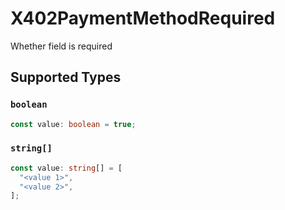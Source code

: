 # X402PaymentMethodRequired

Whether field is required


## Supported Types

### `boolean`

```typescript
const value: boolean = true;
```

### `string[]`

```typescript
const value: string[] = [
  "<value 1>",
  "<value 2>",
];
```


